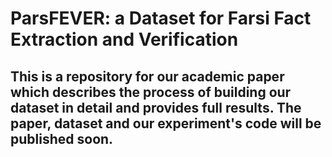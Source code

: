 # ParsFEVER: a Dataset for Farsi Fact Extraction and Verification

## This is a repository for our academic paper which describes the process of building our dataset in detail and provides full results. The paper, dataset and our experiment's code will be published soon.
